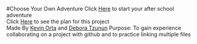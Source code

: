 #Choose Your Own Adventure
Click [Here](/school-end.md) to start your after school adventure  
Click [Here](https://docs.google.com/a/hstat.org/drawings/d/12RPclcCHGbnz6t-ZkLRhHPCxmpHsi1LWtmiJdOCRs_Y/edit?usp=sharing) to see the plan for this project  
Made By [Kevin Orta](https://github.com/Kevinorta) and [Debora Tzunun](https://github.com/deborat5786)
Purpose: To gain experience collaborating on a project with github and to practice linking multiple files
